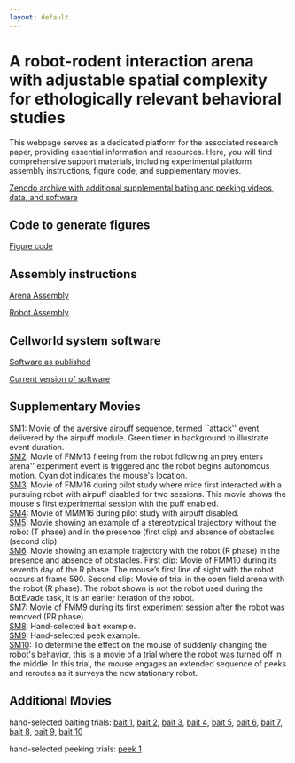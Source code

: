 ```yaml
---
layout: default
---
```

# A robot-rodent interaction arena with adjustable spatial complexity for ethologically relevant behavioral studies

This webpage serves as a dedicated platform for the associated research paper, providing essential information and resources.  Here, you will find comprehensive support materials, including experimental platform assembly instructions, figure code, and supplementary movies. 

[Zenodo archive with additional supplemental bating and peeking videos, data, and software](https://doi.org/10.5281/zenodo.10308436)

## Code to generate figures
[Figure code](https://colab.research.google.com/drive/1XQse5IhVzUngcO0sqSfA72_A3R13oN_s)

## Assembly instructions 

[Arena Assembly](https://github.com/cellworld/arena_assembly)

[Robot Assembly](https://github.com/cellworld/robot_assembly)

## Cellworld system software

[Software as published](https://github.com/cellworld/cellworld_methods_Cell_Reports)

[Current version of software](https://github.com/cellworld)

## Supplementary Movies

[SM1](https://drive.google.com/file/d/15kYQ08wkxQSVNKPTcDjExMeWcO-_lcIr/view?usp=drive_link): Movie of the aversive airpuff sequence, termed ``attack'' event, delivered by the airpuff module. Green timer in background to illustrate event duration.\
[SM2](https://drive.google.com/file/d/1CFKGqN_E3kLcLlZ1kaWFpweNhRsrIOGm/view?usp=drive_link): Movie of FMM13 fleeing from the robot following an prey enters arena'' experiment event is triggered and the robot begins autonomous motion. Cyan dot indicates the mouse's location.\
[SM3](https://drive.google.com/file/d/1hTnazNUwTexS4V1q34gw31Hbr2WWD43k/view?usp=drive_link): Movie of FMM16 during pilot study where mice first interacted with a pursuing robot with airpuff disabled for two sessions. This movie shows the mouse's first experimental session with the puff enabled.\
[SM4](https://drive.google.com/file/d/1HNPp-ZUfcWcXzqO9hbwgw8Wbi8MzIKxi/view?usp=drive_link): Movie of MMM16 during pilot study with airpuff disabled.\
[SM5](https://drive.google.com/file/d/1I4GmLt-zJu317692L_qIAbHeZkEBi_te/view?usp=drive_link): Movie showing an example of a stereotypical trajectory without the robot (T phase) and in the presence (first clip) and absence of obstacles
(second clip).  
[SM6](https://drive.google.com/file/d/1ITuEYMaQK5Dx2QBWYJRPyuGJCTomNtZU/view?usp=drive_link): Movie showing an example trajectory with the robot (R phase) in the presence and absence of obstacles. First clip: Movie of FMM10 during its seventh day of the R phase. The mouse’s first line of sight with the robot occurs at frame 590. Second clip: Movie of trial in the open field arena with the robot (R phase). The robot shown is not the robot used during the BotEvade task, it is an earlier iteration
of the robot.  
[SM7](https://drive.google.com/file/d/1g2lOW1llN4LFSv82--t0fAXqmXnw7gru/view?usp=drive_link): Movie of FMM9 during its first experiment session after the robot was removed (PR phase).        
[SM8](https://drive.google.com/file/d/1a2H_GFfH4ybiEwsobWq-ZyZ6sgH7nODA/view?usp=drive_link):  Hand-selected bait example.   
[SM9](https://drive.google.com/file/d/1wp97JFy9y6iO8BQkyy7jMH0DEnqbzOoQ/view?usp=drive_link): Hand-selected peek example.   
[SM10](https://drive.google.com/file/d/1kSjvDAjUnCyzDQue56vo5ga-isZFuUMm/view?usp=drive_link): To determine the effect on the mouse of suddenly changing the robot's behavior, this is a movie of a trial where the robot was turned off in the middle. In this trial, the mouse engages an extended sequence of peeks and reroutes as it surveys the now stationary robot.

## Additional Movies
hand-selected baiting trials: 
[bait 1](https://drive.google.com/file/d/1xqAcACRE8Epe_tkjJZIVoMsiXhiEgTix/view?usp=drive_link),
[bait 2](https://drive.google.com/file/d/19_JMtEkDhKWE3OMEj9GZ_3kypgnRWoGu/view?usp=drive_link),
[bait 3](https://drive.google.com/file/d/1umIsHTe7Y2AIUhnY2wDvUrrb1iW2jTPD/view?usp=drive_link),
[bait 4](https://drive.google.com/file/d/1LfJn5Qr90TYEAhsYlGQ9vt28iLYAuYQy/view?usp=drive_link),
[bait 5](https://drive.google.com/file/d/19FGqh2I9GfBb4cI1PjU43GsiM6al0lTL/view?usp=drive_link),
[bait 6](https://drive.google.com/file/d/1Lku3I09aIRP2oLt77qmZ1DWj47fxXYfF/view?usp=drive_link),
[bait 7](https://drive.google.com/file/d/1FlJM0WHxpAxLBqjTPFJqyPYCZ0IjeOCo/view?usp=drive_link),
[bait 8](https://drive.google.com/file/d/1b5wqWPdpfVYMtawSb5LsR1lLe1KrOxd4/view?usp=drive_link),
[bait 9](https://drive.google.com/file/d/1ktO7j5lwiCYvh783-YKy0ANFPsk6WKoa/view?usp=drive_link),
[bait 10](https://drive.google.com/file/d/12mGKSz3TDoQRfJFjUZbmbXCliqKFQct6/view?usp=drive_link)

hand-selected peeking trials:
[peek 1]()